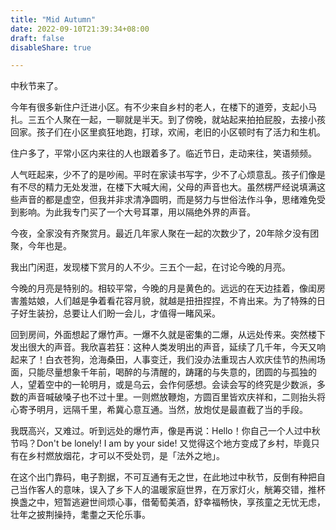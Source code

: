 ```yaml
---
title: "Mid Autumn"
date: 2022-09-10T21:39:34+08:00
draft: false
disableShare: true

---
```


中秋节来了。

今年有很多新住户迁进小区。有不少来自乡村的老人，在楼下的道旁，支起小马扎。三五个人聚在一起，一聊就是半天。到了傍晚，就站起来拍拍屁股，去接小孩回家。孩子们在小区里疯狂地跑，打球，欢闹，老旧的小区顿时有了活力和生机。

住户多了，平常小区内来往的人也跟着多了。临近节日，走动来往，笑语频频。

人气旺起来，少不了的是吵闹。平时在家读书写字，少不了心烦意乱。孩子们像是有不尽的精力无处发泄，在楼下大喊大闹，父母的声音也大。虽然楞严经说填满这些声音的都是虚空，但我并非求清净圆明，而是努力与世俗法作斗争，思绪难免受到影响。为此我专门买了一个大号耳罩，用以隔绝外界的声音。

今夜，全家没有齐聚赏月。最近几年家人聚在一起的次数少了，20年除夕没有团聚，今年也是。

我出门闲逛，发现楼下赏月的人不少。三五个一起，在讨论今晚的月亮。

今晚的月亮是特别的。相较平常，今晚的月是黄色的。远远的在天边挂着，像闺房害羞姑娘，人们越是争着看花容月貌，就越是扭扭捏捏，不肯出来。为了特殊的日子好生装扮，总要让人们盼一会儿，才值得一睹风采。

回到房间，外面想起了爆竹声。一爆不久就是密集的二爆，从远处传来。突然楼下发出很大的声音。我欣喜若狂：这种人类发明出的声音，延续了几千年，今天又响起来了！白衣苍狗，沧海桑田，人事变迁，我们没办法重现古人欢庆佳节的热闹场面，只能尽量想象千年前，喝醉的与清醒的，踌躇的与失意的，团圆的与孤独的人，望着空中的一轮明月，或是乌云，会作何感想。会读会写的终究是少数派，多数的声音喊破嗓子也不过十里。一则燃放鞭炮，方圆百里皆欢庆祥和，二则抬头将心寄予明月，远隔千里，希冀心意互通。当然，放炮仗是最直截了当的手段。

我既高兴，又难过。听到远处的爆竹声，像是再说：Hello！你自己一个人过中秋节吗？Don't be lonely! I am by your side! 又觉得这个地方变成了乡村，毕竟只有在乡村燃放烟花，才可以不受处罚，是「法外之地」。

在这个出门靠码，电子割据，不可互通有无之世，在此地过中秋节，反倒有种把自己当作客人的意味，误入了乡下人的温暖家庭世界，在万家灯火，觥筹交错，推杯换盏之中，短暂逃避世间烦心事，借葡萄美酒，舒幸福畅快，享孩童之无忧无虑，壮年之披荆操持，耄耋之天伦乐事。
